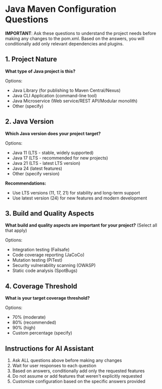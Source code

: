 # Java Maven Configuration Questions

**IMPORTANT**: Ask these questions to understand the project needs before making any changes to the pom.xml. Based on the answers, you will conditionally add only relevant dependencies and plugins.

## 1. Project Nature

**What type of Java project is this?**

Options:
- Java Library (for publishing to Maven Central/Nexus)
- Java CLI Application (command-line tool)  
- Java Microservice (Web service/REST API/Modular monolith)
- Other (specify)

## 2. Java Version

**Which Java version does your project target?**

Options:
- Java 11 (LTS - stable, widely supported)
- Java 17 (LTS - recommended for new projects)
- Java 21 (LTS - latest LTS version)
- Java 24 (latest features)
- Other (specify version)

**Recommendations:**
- Use LTS versions (11, 17, 21) for stability and long-term support
- Use latest version (24) for new features and modern development

## 3. Build and Quality Aspects

**What build and quality aspects are important for your project?** (Select all that apply)

Options:
- Integration testing (Failsafe)
- Code coverage reporting (JaCoCo)
- Mutation testing (PiTest)
- Security vulnerability scanning (OWASP)
- Static code analysis (SpotBugs)

## 4. Coverage Threshold

**What is your target coverage threshold?**

Options:
- 70% (moderate)
- 80% (recommended)
- 90% (high)
- Custom percentage (specify)

## Instructions for AI Assistant

1. Ask ALL questions above before making any changes
2. Wait for user responses to each question
3. Based on answers, conditionally add only the requested features
4. Do not assume or add features that weren't explicitly requested
5. Customize configuration based on the specific answers provided
